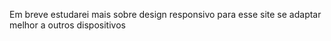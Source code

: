 Em breve estudarei mais sobre design responsivo para esse site se adaptar melhor a outros dispositivos
